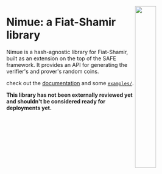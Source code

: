<img
    src="https://upload.wikimedia.org/wikipedia/commons/thumb/e/e2/The_Lady_of_the_Lake_by_Speed_Lancelot.jpg/302px-The_Lady_of_the_Lake_by_Speed_Lancelot.jpg?download"
    align="right"
    width=33%/>

Nimue: a Fiat-Shamir library
=========

Nimue is a hash-agnostic library for Fiat-Shamir, built as an extension on the top of the SAFE framework.
It provides an API for generating the verifier's and prover's random coins.

check out the [documentation](https://mmaker.github.io/nimue/nimue/) and some [`examples/`](https://github.com/mmaker/nimue/tree/main/examples).

**This library has not been externally reviewed yet and shouldn't be considered ready for deployments yet.**
